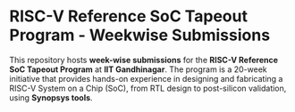 # RISC-V Reference SoC Tapeout Program - Weekwise Submissions

This repository hosts **week-wise submissions** for the **RISC-V Reference SoC Tapeout Program** at **IIT Gandhinagar**. 
The program is a 20-week initiative that provides hands-on experience in designing and fabricating a RISC-V System on a Chip (SoC), from RTL design to post-silicon validation, using **Synopsys tools**.  
